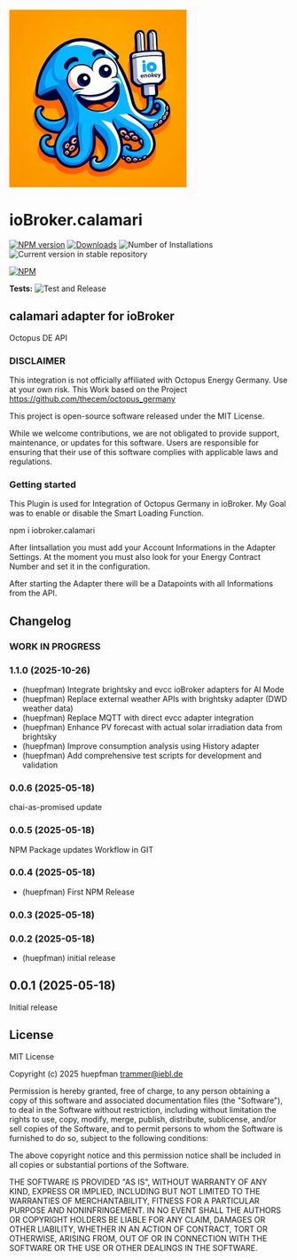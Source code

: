 ![Logo](admin/calamari.png)

# ioBroker.calamari

[![NPM version](https://img.shields.io/npm/v/iobroker.calamari.svg)](https://www.npmjs.com/package/iobroker.calamari)
[![Downloads](https://img.shields.io/npm/dm/iobroker.calamari.svg)](https://www.npmjs.com/package/iobroker.calamari)
![Number of Installations](https://iobroker.live/badges/calamari-installed.svg)
![Current version in stable repository](https://iobroker.live/badges/calamari-stable.svg)

[![NPM](https://nodei.co/npm/iobroker.calamari.png?downloads=true)](https://nodei.co/npm/iobroker.calamari/)

**Tests:** ![Test and Release](https://github.com/huepfman/ioBroker.calamari/workflows/Test%20and%20Release/badge.svg)

## calamari adapter for ioBroker

Octopus DE API

### DISCLAIMER

This integration is not officially affiliated with Octopus Energy Germany. Use at your own risk.
This Work based on the Project https://github.com/thecem/octopus_germany

This project is open-source software released under the MIT License.

While we welcome contributions, we are not obligated to provide support, maintenance, or updates for this software.
Users are responsible for ensuring that their use of this software complies with applicable laws and regulations.

### Getting started

This Plugin is used for Integration of Octopus Germany in ioBroker. My Goal was to enable or disable the Smart Loading Function.

npm i iobroker.calamari

After Iintsallation you must add your Account Informations in the Adapter Settings.
At the moment you must also look for your Energy Contract Number and set it in the configuration.

After starting the Adapter there will be a Datapoints with all Informations from the API.

## Changelog

<!--
	Placeholder for the next version (at the beginning of the line):
	### **WORK IN PROGRESS**
-->
### **WORK IN PROGRESS**

### 1.1.0 (2025-10-26)

* (huepfman) Integrate brightsky and evcc ioBroker adapters for AI Mode
* (huepfman) Replace external weather APIs with brightsky adapter (DWD weather data)
* (huepfman) Replace MQTT with direct evcc adapter integration
* (huepfman) Enhance PV forecast with actual solar irradiation data from brightsky
* (huepfman) Improve consumption analysis using History adapter
* (huepfman) Add comprehensive test scripts for development and validation

### 0.0.6 (2025-05-18)

chai-as-promised update

### 0.0.5 (2025-05-18)

NPM Package updates
Workflow in GIT

### 0.0.4 (2025-05-18)

- (huepfman) First NPM Release

### 0.0.3 (2025-05-18)

### 0.0.2 (2025-05-18)

- (huepfman) initial release

## 0.0.1 (2025-05-18)

Initial release

## License

MIT License

Copyright (c) 2025 huepfman <trammer@iebl.de>

Permission is hereby granted, free of charge, to any person obtaining a copy
of this software and associated documentation files (the "Software"), to deal
in the Software without restriction, including without limitation the rights
to use, copy, modify, merge, publish, distribute, sublicense, and/or sell
copies of the Software, and to permit persons to whom the Software is
furnished to do so, subject to the following conditions:

The above copyright notice and this permission notice shall be included in all
copies or substantial portions of the Software.

THE SOFTWARE IS PROVIDED "AS IS", WITHOUT WARRANTY OF ANY KIND, EXPRESS OR
IMPLIED, INCLUDING BUT NOT LIMITED TO THE WARRANTIES OF MERCHANTABILITY,
FITNESS FOR A PARTICULAR PURPOSE AND NONINFRINGEMENT. IN NO EVENT SHALL THE
AUTHORS OR COPYRIGHT HOLDERS BE LIABLE FOR ANY CLAIM, DAMAGES OR OTHER
LIABILITY, WHETHER IN AN ACTION OF CONTRACT, TORT OR OTHERWISE, ARISING FROM,
OUT OF OR IN CONNECTION WITH THE SOFTWARE OR THE USE OR OTHER DEALINGS IN THE
SOFTWARE.
